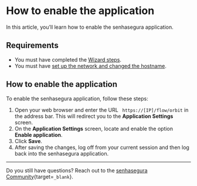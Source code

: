 # How to enable the application

In this article, you’ll learn how to enable the senhasegura application.

## Requirements

* You must have completed the [Wizard steps](/v3-32/docs/orbit-config-manager-using-the-wizard). 
* You must have [set up the network and changed the hostname](/v3-32/docs/installation-how-to-set-up-the-network-and-change-the-hostname).

## How to enable the application

To enable the senhasegura application, follow these steps:

1. Open your web browser and enter the URL ` https://[IP]/flow/orbit` in the address bar. This will redirect you to the **Application Settings** screen.
2. On the **Application Settings** screen, locate and enable the option **Enable application**.
3. Click **Save**. 
4. After saving the changes, log off from your current session and then log back into the senhasegura application.


* * *


Do you still have questions? Reach out to the [senhasegura Community](https://community.senhasegura.io/){target=`_blank`}.
